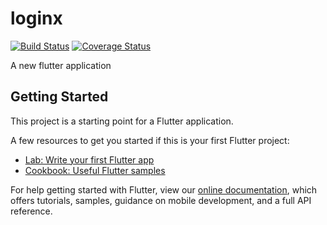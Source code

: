 # loginx

[![Build Status](https://travis-ci.com/Mastersam07/PiggyX.svg?branch=master)](https://travis-ci.com/Mastersam07/PiggyX)
[![Coverage Status](https://coveralls.io/repos/github/Mastersam07/PiggyX/badge.svg?branch=master)](https://coveralls.io/github/Mastersam07/PiggyX?branch=master)

A new flutter application
## Getting Started

This project is a starting point for a Flutter application.

A few resources to get you started if this is your first Flutter project:

- [Lab: Write your first Flutter app](https://flutter.dev/docs/get-started/codelab)
- [Cookbook: Useful Flutter samples](https://flutter.dev/docs/cookbook)

For help getting started with Flutter, view our
[online documentation](https://flutter.dev/docs), which offers tutorials,
samples, guidance on mobile development, and a full API reference.
